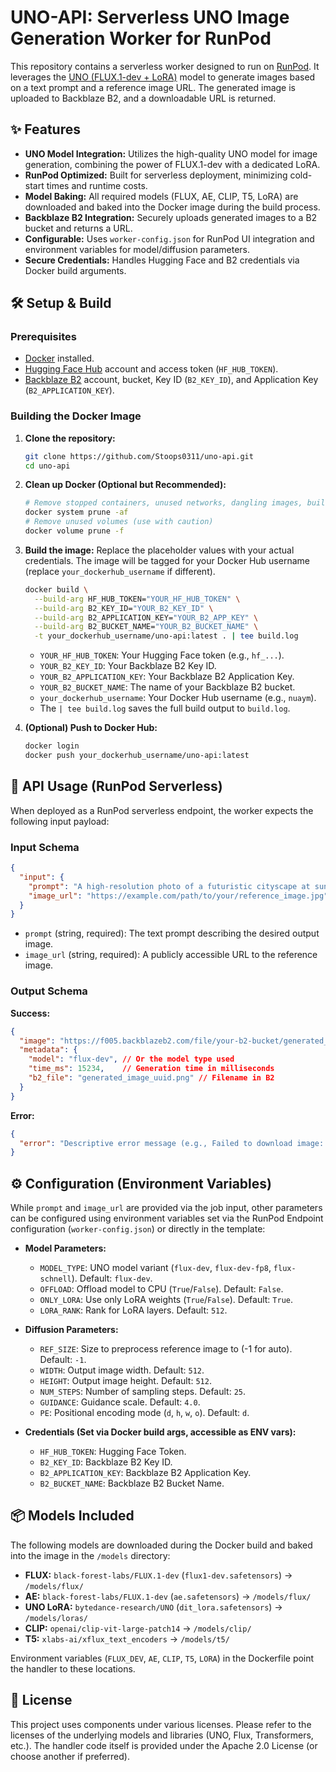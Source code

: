 # UNO-API: Serverless UNO Image Generation Worker for RunPod

This repository contains a serverless worker designed to run on [RunPod](https://runpod.io). It leverages the [UNO (FLUX.1-dev + LoRA)](https://github.com/bytedance-research/UNO) model to generate images based on a text prompt and a reference image URL. The generated image is uploaded to Backblaze B2, and a downloadable URL is returned.

## ✨ Features

*   **UNO Model Integration:** Utilizes the high-quality UNO model for image generation, combining the power of FLUX.1-dev with a dedicated LoRA.
*   **RunPod Optimized:** Built for serverless deployment, minimizing cold-start times and runtime costs.
*   **Model Baking:** All required models (FLUX, AE, CLIP, T5, LoRA) are downloaded and baked into the Docker image during the build process.
*   **Backblaze B2 Integration:** Securely uploads generated images to a B2 bucket and returns a URL.
*   **Configurable:** Uses `worker-config.json` for RunPod UI integration and environment variables for model/diffusion parameters.
*   **Secure Credentials:** Handles Hugging Face and B2 credentials via Docker build arguments.

## 🛠️ Setup & Build

### Prerequisites

*   [Docker](https://www.docker.com/) installed.
*   [Hugging Face Hub](https://huggingface.co/) account and access token (`HF_HUB_TOKEN`).
*   [Backblaze B2](https://www.backblaze.com/b2/cloud-storage.html) account, bucket, Key ID (`B2_KEY_ID`), and Application Key (`B2_APPLICATION_KEY`).

### Building the Docker Image

1.  **Clone the repository:**
    ```bash
    git clone https://github.com/Stoops0311/uno-api.git
    cd uno-api
    ```

2.  **Clean up Docker (Optional but Recommended):**
    ```bash
    # Remove stopped containers, unused networks, dangling images, build cache
    docker system prune -af
    # Remove unused volumes (use with caution)
    docker volume prune -f
    ```

3.  **Build the image:**
    Replace the placeholder values with your actual credentials. The image will be tagged for your Docker Hub username (replace `your_dockerhub_username` if different).
    ```bash
    docker build \
      --build-arg HF_HUB_TOKEN="YOUR_HF_HUB_TOKEN" \
      --build-arg B2_KEY_ID="YOUR_B2_KEY_ID" \
      --build-arg B2_APPLICATION_KEY="YOUR_B2_APP_KEY" \
      --build-arg B2_BUCKET_NAME="YOUR_B2_BUCKET_NAME" \
      -t your_dockerhub_username/uno-api:latest . | tee build.log
    ```
    *   `YOUR_HF_HUB_TOKEN`: Your Hugging Face token (e.g., `hf_...`).
    *   `YOUR_B2_KEY_ID`: Your Backblaze B2 Key ID.
    *   `YOUR_B2_APPLICATION_KEY`: Your Backblaze B2 Application Key.
    *   `YOUR_B2_BUCKET_NAME`: The name of your Backblaze B2 bucket.
    *   `your_dockerhub_username`: Your Docker Hub username (e.g., `nuaym`).
    *   The `| tee build.log` saves the full build output to `build.log`.

4.  **(Optional) Push to Docker Hub:**
    ```bash
    docker login
    docker push your_dockerhub_username/uno-api:latest
    ```

## 🚀 API Usage (RunPod Serverless)

When deployed as a RunPod serverless endpoint, the worker expects the following input payload:

### Input Schema

```json
{
  "input": {
    "prompt": "A high-resolution photo of a futuristic cityscape at sunset",
    "image_url": "https://example.com/path/to/your/reference_image.jpg"
  }
}
```

*   `prompt` (string, required): The text prompt describing the desired output image.
*   `image_url` (string, required): A publicly accessible URL to the reference image.

### Output Schema

**Success:**

```json
{
  "image": "https://f005.backblazeb2.com/file/your-b2-bucket/generated_image_uuid.png",
  "metadata": {
    "model": "flux-dev", // Or the model type used
    "time_ms": 15234,    // Generation time in milliseconds
    "b2_file": "generated_image_uuid.png" // Filename in B2
  }
}
```

**Error:**

```json
{
  "error": "Descriptive error message (e.g., Failed to download image: 404 Client Error)"
}
```

## ⚙️ Configuration (Environment Variables)

While `prompt` and `image_url` are provided via the job input, other parameters can be configured using environment variables set via the RunPod Endpoint configuration (`worker-config.json`) or directly in the template:

*   **Model Parameters:**
    *   `MODEL_TYPE`: UNO model variant (`flux-dev`, `flux-dev-fp8`, `flux-schnell`). Default: `flux-dev`.
    *   `OFFLOAD`: Offload model to CPU (`True`/`False`). Default: `False`.
    *   `ONLY_LORA`: Use only LoRA weights (`True`/`False`). Default: `True`.
    *   `LORA_RANK`: Rank for LoRA layers. Default: `512`.
*   **Diffusion Parameters:**
    *   `REF_SIZE`: Size to preprocess reference image to (-1 for auto). Default: `-1`.
    *   `WIDTH`: Output image width. Default: `512`.
    *   `HEIGHT`: Output image height. Default: `512`.
    *   `NUM_STEPS`: Number of sampling steps. Default: `25`.
    *   `GUIDANCE`: Guidance scale. Default: `4.0`.
    *   `PE`: Positional encoding mode (`d`, `h`, `w`, `o`). Default: `d`.

*   **Credentials (Set via Docker build args, accessible as ENV vars):**
    *   `HF_HUB_TOKEN`: Hugging Face Token.
    *   `B2_KEY_ID`: Backblaze B2 Key ID.
    *   `B2_APPLICATION_KEY`: Backblaze B2 Application Key.
    *   `B2_BUCKET_NAME`: Backblaze B2 Bucket Name.

## 📦 Models Included

The following models are downloaded during the Docker build and baked into the image in the `/models` directory:

*   **FLUX:** `black-forest-labs/FLUX.1-dev` (`flux1-dev.safetensors`) -> `/models/flux/`
*   **AE:** `black-forest-labs/FLUX.1-dev` (`ae.safetensors`) -> `/models/flux/`
*   **UNO LoRA:** `bytedance-research/UNO` (`dit_lora.safetensors`) -> `/models/loras/`
*   **CLIP:** `openai/clip-vit-large-patch14` -> `/models/clip/`
*   **T5:** `xlabs-ai/xflux_text_encoders` -> `/models/t5/`

Environment variables (`FLUX_DEV`, `AE`, `CLIP`, `T5`, `LORA`) in the Dockerfile point the handler to these locations.

## 📄 License

This project uses components under various licenses. Please refer to the licenses of the underlying models and libraries (UNO, Flux, Transformers, etc.). The handler code itself is provided under the Apache 2.0 License (or choose another if preferred).
